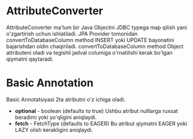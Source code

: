 # AttributeConverter

AttributeConverter ma'lum bir Java Objectni JDBC typega map qilish yani o'zgartirish uchun ishlatiladi.
JPA Provider tomonidan convertToDatabaseColumn method INSERT yoki UPDATE bayonatini bajarishdan oldin chaqiriladi.
convertToDatabaseColumn method Object attributeni oladi va tegishli jadval columiga o'rnatilishi kerak bo'lgan qiymatni qaytaradi. 

# Basic Annotation

Basic Annotatsiyasi 2ta atributni o'z ichiga oladi.

- <strong>optional</strong> - boolean (defaults to true)
Ushbu atribut nulllarga ruxsat beradimi yoki yo'qligini aniqlaydi.
- <strong>fetch</strong> - FetchType (defaults to EAGER)
Bu atribut qiymatni EAGER yoki LAZY olish kerakligini aniqlaydi.